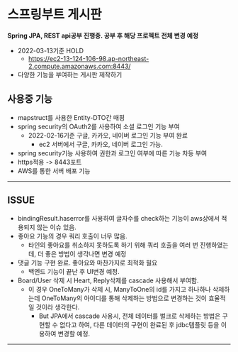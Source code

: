 # 스프링부트 게시판

**Spring JPA, REST api공부 진행중. 공부 후 해당 프로젝트 전체 변경 예정**

* 2022-03-13기준 HOLD
   * https://ec2-13-124-106-98.ap-northeast-2.compute.amazonaws.com:8443/
* 다양한 기능을 부여하는 게시판 제작하기

## 사용중 기능
* mapstruct를 사용한 Entity-DTO간 매핑
* spring security의 OAuth2를 사용하여 소셜 로그인 기능 부여
    * 2022-02-16기준 구글, 카카오, 네이버 로그인 기능 부여 완료
      * ec2 서버에서 구글, 카카오, 네이버 로그인 가능. 
* spring security기능 사용하여 권한과 로그인 여부에 따른 기능 차등 부여
* https적용 -> 8443포트 
* AWS를 통한 서버 배포 기능 
---
## ISSUE
* bindingResult.haserror를 사용하여 글자수를 check하는 기능이 aws상에서 적용되지 않는 이슈 있음.
* 좋아요 기능의 경우 쿼리 호출이 너무 많음.
    * 타인의 좋아요를 취소하지 못하도록 하기 위해 쿼리 호출을 여러 번 진행하였는데, 더 좋은 방법이 생각나면 변경 예정
* 댓글 기능 구현 완료. 좋아요와 마찬가지로 최적화 필요
  * 백엔드 기능이 끝난 후 UI변경 예정.
* Board/User 삭제 시 Heart, Reply삭제를 cascade 사용해서 부여함.
  * 이 경우 OneToMany가 삭제 시, ManyToOne의 id를 가지고 하나하나 삭제하는데 OneToMany의 아이디를 통해 삭제하는 방법으로 변경하는 것이 효율적일 것이라 생각한다.  
    * But JPA에서 cascade 사용시, 전체 데이터를 벌크로 삭제하는 방법은 구현할 수 없다고 하여, 다른 데이터의 구현이 완료된 후 jdbc템플릿 등을 이용하여 변경할 예정.
---
